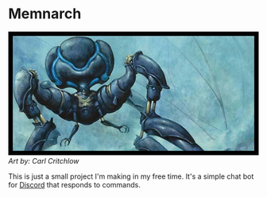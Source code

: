 # Memnarch
![Memnarch](memnarch_bordered.png) *Art by: Carl Critchlow*

This is just a small project I'm making in my free time.
It's a simple chat bot for [Discord](https://discordapp.com/) that responds to commands.
